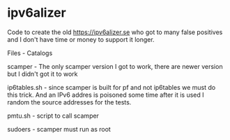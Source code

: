 # ipv6alizer
Code to create the old https://ipv6alizer.se who got to many false positives and I don't have time or money to support it longer.

Files - Catalogs

scamper - The only scamper version I got to work, there are newer version but I didn't got it to work

ip6tables.sh - since scamper is built for pf and not ip6tables we must do this trick. And an IPv6 addres is poisoned some time after it is used I random the source addresses for the tests.

pmtu.sh - script to call scamper 

sudoers - scamper must run as root
